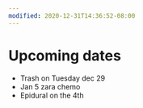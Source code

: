 ```yaml
---
modified: 2020-12-31T14:36:52-08:00
---
```


# Upcoming dates

* Trash on Tuesday dec 29
* Jan 5 zara chemo
* Epidural on the 4th